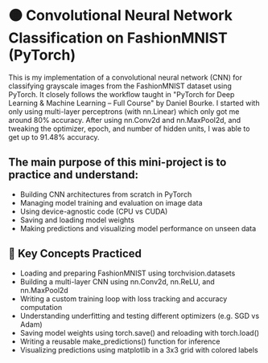 # 🟠 Convolutional Neural Network Classification on FashionMNIST (PyTorch)
This is my implementation of a convolutional neural network (CNN) for classifying grayscale images from the FashionMNIST dataset using PyTorch. It closely follows the workflow taught in "PyTorch for Deep Learning & Machine Learning – Full Course" by Daniel Bourke. I started with only using multi-layer perceptrons (with nn.Linear) which only got me around 80% accuracy. After using nn.Conv2d and nn.MaxPool2d, and tweaking the optimizer, epoch, and number of hidden units, I was able to get up to 91.48% accuracy.

## The main purpose of this mini-project is to practice and understand:

- Building CNN architectures from scratch in PyTorch
- Managing model training and evaluation on image data
- Using device-agnostic code (CPU vs CUDA)
- Saving and loading model weights
- Making predictions and visualizing model performance on unseen data

## 🧠 Key Concepts Practiced

- Loading and preparing FashionMNIST using torchvision.datasets
- Building a multi-layer CNN using nn.Conv2d, nn.ReLU, and nn.MaxPool2d
- Writing a custom training loop with loss tracking and accuracy computation
- Understanding underfitting and testing different optimizers (e.g. SGD vs Adam)
- Saving model weights using torch.save() and reloading with torch.load()
- Writing a reusable make_predictions() function for inference
- Visualizing predictions using matplotlib in a 3x3 grid with colored labels

